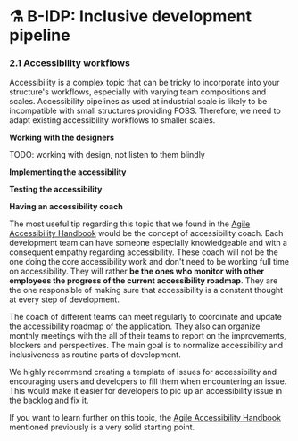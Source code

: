 # ⚗️ B-IDP: Inclusive development pipeline

### 2.1 Accessibility workflows

Accessibility is a complex topic that can be tricky to incorporate into your structure's workflows, especially with varying team compositions and scales. Accessibility pipelines as used at industrial scale is likely to be incompatible with small structures providing FOSS. Therefore, we need to adapt existing accessibility workflows to smaller scales.

**Working with the designers**

TODO: working with design, not listen to them blindly

**Implementing the accessibility**

**Testing the accessibility**

**Having an accessibility coach**

The most useful tip regarding this topic that we found in the [Agile Accessibility Handbook](https://accessibility.deque.com/agile-accessibility-handbook) would be the concept of accessibility coach. Each development team can have someone especially knowledgeable and with a consequent empathy regarding accessibility. These coach will not be the one doing the core accessibility work and don't need to be working full time on accessibility. They will rather **be the ones who monitor with other employees the progress of the current accessibility roadmap**. They are the one responsible of making sure that accessibility is a constant thought at every step of development.

The coach of different teams can meet regularly to coordinate and update the accessibility roadmap of the application. They also can organize monthly meetings with the all of their teams to report on the improvements, blockers and perspectives. The main goal is to normalize accessibility and inclusiveness as routine parts of development.

We highly recommend creating a template of issues for accessibility and encouraging users and developers to fill them when encountering an issue. This would make it easier for developers to pic up an accessibility issue in the backlog and fix it.

If you want to learn further on this topic, the [Agile Accessibility Handbook](https://accessibility.deque.com/agile-accessibility-handbook) mentioned previously is a very solid starting point.